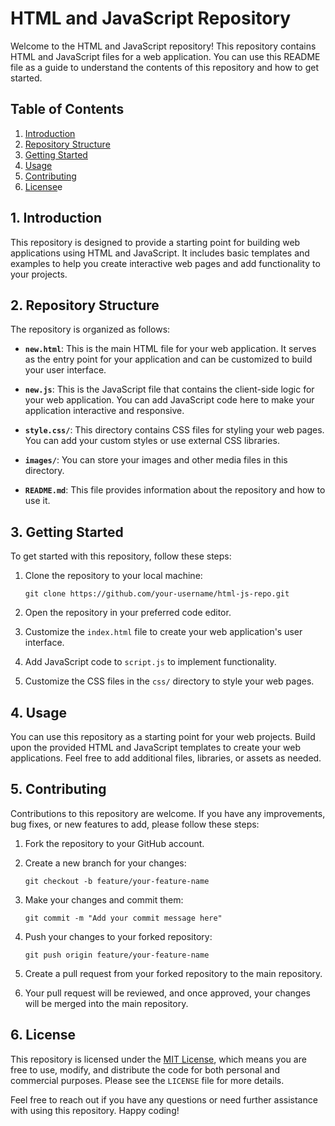 # HTML and JavaScript Repository

Welcome to the HTML and JavaScript repository! This repository contains HTML and JavaScript files for a web application. You can use this README file as a guide to understand the contents of this repository and how to get started.

## Table of Contents

1. [Introduction](#introduction)
2. [Repository Structure](#repository-structure)
3. [Getting Started](#getting-started)
4. [Usage](#usage)
5. [Contributing](#contributing)
6. [License](#license)e

## 1. Introduction

This repository is designed to provide a starting point for building web applications using HTML and JavaScript. It includes basic templates and examples to help you create interactive web pages and add functionality to your projects.

## 2. Repository Structure

The repository is organized as follows:

- **`new.html`**: This is the main HTML file for your web application. It serves as the entry point for your application and can be customized to build your user interface.

- **`new.js`**: This is the JavaScript file that contains the client-side logic for your web application. You can add JavaScript code here to make your application interactive and responsive.

- **`style.css/`**: This directory contains CSS files for styling your web pages. You can add your custom styles or use external CSS libraries.

- **`images/`**: You can store your images and other media files in this directory.

- **`README.md`**: This file provides information about the repository and how to use it.

## 3. Getting Started

To get started with this repository, follow these steps:

1. Clone the repository to your local machine:

   ```
   git clone https://github.com/your-username/html-js-repo.git
   ```

2. Open the repository in your preferred code editor.

3. Customize the `index.html` file to create your web application's user interface.

4. Add JavaScript code to `script.js` to implement functionality.

5. Customize the CSS files in the `css/` directory to style your web pages.

## 4. Usage

You can use this repository as a starting point for your web projects. Build upon the provided HTML and JavaScript templates to create your web applications. Feel free to add additional files, libraries, or assets as needed.

## 5. Contributing

Contributions to this repository are welcome. If you have any improvements, bug fixes, or new features to add, please follow these steps:

1. Fork the repository to your GitHub account.

2. Create a new branch for your changes:

   ```
   git checkout -b feature/your-feature-name
   ```

3. Make your changes and commit them:

   ```
   git commit -m "Add your commit message here"
   ```

4. Push your changes to your forked repository:

   ```
   git push origin feature/your-feature-name
   ```

5. Create a pull request from your forked repository to the main repository.

6. Your pull request will be reviewed, and once approved, your changes will be merged into the main repository.

## 6. License

This repository is licensed under the [MIT License](LICENSE), which means you are free to use, modify, and distribute the code for both personal and commercial purposes. Please see the `LICENSE` file for more details.

Feel free to reach out if you have any questions or need further assistance with using this repository. Happy coding!
